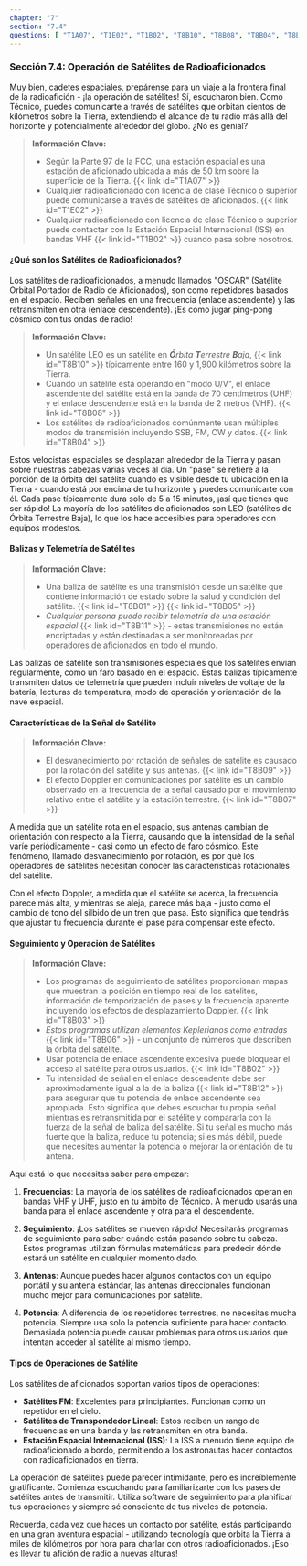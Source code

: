 ```yaml
---
chapter: "7"
section: "7.4"
questions: [ "T1A07", "T1E02", "T1B02", "T8B10", "T8B08", "T8B04", "T8B01", "T8B05", "T8B11", "T8B09", "T8B07", "T8B03", "T8B06", "T8B02", "T8B12" ]
---
```


### Sección 7.4: Operación de Satélites de Radioaficionados

Muy bien, cadetes espaciales, prepárense para un viaje a la frontera final de la radioafición - ¡la operación de satélites! Sí, escucharon bien. Como Técnico, puedes comunicarte a través de satélites que orbitan cientos de kilómetros sobre la Tierra, extendiendo el alcance de tu radio más allá del horizonte y potencialmente alrededor del globo. ¿No es genial?

> **Información Clave:** 
> * Según la Parte 97 de la FCC, una estación espacial es una estación de aficionado ubicada a más de 50 km sobre la superficie de la Tierra. {{< link id="T1A07" >}} 
> * Cualquier radioaficionado con licencia de clase Técnico o superior puede comunicarse a través de satélites de aficionados. {{< link id="T1E02" >}} 
> * Cualquier radioaficionado con licencia de clase Técnico o superior puede contactar con la Estación Espacial Internacional (ISS) en bandas VHF {{< link id="T1B02" >}} cuando pasa sobre nosotros.

#### ¿Qué son los Satélites de Radioaficionados?

Los satélites de radioaficionados, a menudo llamados "OSCAR" (Satélite Orbital Portador de Radio de Aficionados), son como repetidores basados en el espacio. Reciben señales en una frecuencia (enlace ascendente) y las retransmiten en otra (enlace descendente). ¡Es como jugar ping-pong cósmico con tus ondas de radio!

> **Información Clave:**
> * Un satélite LEO es un satélite en _**Ó**rbita **T**errestre **B**aja_, {{< link id="T8B10" >}} típicamente entre 160 y 1,900 kilómetros sobre la Tierra.
> * Cuando un satélite está operando en "modo U/V", el enlace ascendente del satélite está en la banda de 70 centímetros (UHF) y el enlace descendente está en la banda de 2 metros (VHF). {{< link id="T8B08" >}}
> * Los satélites de radioaficionados comúnmente usan múltiples modos de transmisión incluyendo SSB, FM, CW y datos. {{< link id="T8B04" >}}

Estos velocistas espaciales se desplazan alrededor de la Tierra y pasan sobre nuestras cabezas varias veces al día. Un "pase" se refiere a la porción de la órbita del satélite cuando es visible desde tu ubicación en la Tierra - cuando está por encima de tu horizonte y puedes comunicarte con él. Cada pase típicamente dura solo de 5 a 15 minutos, ¡así que tienes que ser rápido! La mayoría de los satélites de aficionados son LEO (satélites de Órbita Terrestre Baja), lo que los hace accesibles para operadores con equipos modestos.

#### Balizas y Telemetría de Satélites

> **Información Clave:**
> * Una baliza de satélite es una transmisión desde un satélite que contiene información de estado sobre la salud y condición del satélite. {{< link id="T8B01" >}} {{< link id="T8B05" >}}
> * *Cualquier persona puede recibir telemetría de una estación espacial* {{< link id="T8B11" >}} - estas transmisiones no están encriptadas y están destinadas a ser monitoreadas por operadores de aficionados en todo el mundo.

Las balizas de satélite son transmisiones especiales que los satélites envían regularmente, como un faro basado en el espacio. Estas balizas típicamente transmiten datos de telemetría que pueden incluir niveles de voltaje de la batería, lecturas de temperatura, modo de operación y orientación de la nave espacial.

#### Características de la Señal de Satélite

> **Información Clave:**
> * El desvanecimiento por rotación de señales de satélite es causado por la rotación del satélite y sus antenas. {{< link id="T8B09" >}}
> * El efecto Doppler en comunicaciones por satélite es un cambio observado en la frecuencia de la señal causado por el movimiento relativo entre el satélite y la estación terrestre. {{< link id="T8B07" >}}

A medida que un satélite rota en el espacio, sus antenas cambian de orientación con respecto a la Tierra, causando que la intensidad de la señal varíe periódicamente - casi como un efecto de faro cósmico. Este fenómeno, llamado desvanecimiento por rotación, es por qué los operadores de satélites necesitan conocer las características rotacionales del satélite.

Con el efecto Doppler, a medida que el satélite se acerca, la frecuencia parece más alta, y mientras se aleja, parece más baja - justo como el cambio de tono del silbido de un tren que pasa. Esto significa que tendrás que ajustar tu frecuencia durante el pase para compensar este efecto.

#### Seguimiento y Operación de Satélites

> **Información Clave:**
> * Los programas de seguimiento de satélites proporcionan mapas que muestran la posición en tiempo real de los satélites, información de temporización de pases y la frecuencia aparente incluyendo los efectos de desplazamiento Doppler. {{< link id="T8B03" >}}
> * *Estos programas utilizan elementos Keplerianos como entradas* {{< link id="T8B06" >}} - un conjunto de números que describen la órbita del satélite.
> * Usar potencia de enlace ascendente excesiva puede bloquear el acceso al satélite para otros usuarios. {{< link id="T8B02" >}}
> * Tu intensidad de señal en el enlace descendente debe ser aproximadamente igual a la de la baliza {{< link id="T8B12" >}} para asegurar que tu potencia de enlace ascendente sea apropiada. Esto significa que debes escuchar tu propia señal mientras es retransmitida por el satélite y compararla con la fuerza de la señal de baliza del satélite. Si tu señal es mucho más fuerte que la baliza, reduce tu potencia; si es más débil, puede que necesites aumentar la potencia o mejorar la orientación de tu antena.

Aquí está lo que necesitas saber para empezar:

1. **Frecuencias**: La mayoría de los satélites de radioaficionados operan en bandas VHF y UHF, justo en tu ámbito de Técnico. A menudo usarás una banda para el enlace ascendente y otra para el descendente.

2. **Seguimiento**: ¡Los satélites se mueven rápido! Necesitarás programas de seguimiento para saber cuándo están pasando sobre tu cabeza. Estos programas utilizan fórmulas matemáticas para predecir dónde estará un satélite en cualquier momento dado.
   
3. **Antenas**: Aunque puedes hacer algunos contactos con un equipo portátil y su antena estándar, las antenas direccionales funcionan mucho mejor para comunicaciones por satélite.

4. **Potencia**: A diferencia de los repetidores terrestres, no necesitas mucha potencia. Siempre usa solo la potencia suficiente para hacer contacto. Demasiada potencia puede causar problemas para otros usuarios que intentan acceder al satélite al mismo tiempo.

#### Tipos de Operaciones de Satélite

Los satélites de aficionados soportan varios tipos de operaciones:

- **Satélites FM**: Excelentes para principiantes. Funcionan como un repetidor en el cielo.
- **Satélites de Transpondedor Lineal**: Estos reciben un rango de frecuencias en una banda y las retransmiten en otra banda.
- **Estación Espacial Internacional (ISS)**: La ISS a menudo tiene equipo de radioaficionado a bordo, permitiendo a los astronautas hacer contactos con radioaficionados en tierra.

La operación de satélites puede parecer intimidante, pero es increíblemente gratificante. Comienza escuchando para familiarizarte con los pases de satélites antes de transmitir. Utiliza software de seguimiento para planificar tus operaciones y siempre sé consciente de tus niveles de potencia.

Recuerda, cada vez que haces un contacto por satélite, estás participando en una gran aventura espacial - utilizando tecnología que orbita la Tierra a miles de kilómetros por hora para charlar con otros radioaficionados. ¡Eso es llevar tu afición de radio a nuevas alturas!